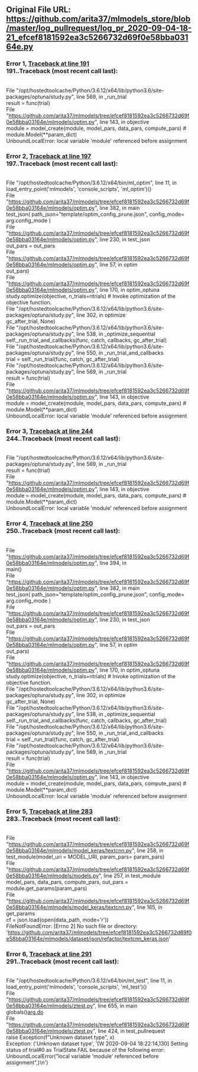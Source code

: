 ## Original File URL: https://github.com/arita37/mlmodels_store/blob/master/log_pullrequest/log_pr_2020-09-04-18-21_efcef8181592ea3c5266732d69f0e58bba03164e.py


### Error 1, [Traceback at line 191](https://github.com/arita37/mlmodels_store/blob/master/log_pullrequest/log_pr_2020-09-04-18-21_efcef8181592ea3c5266732d69f0e58bba03164e.py#L191)<br />191..Traceback (most recent call last):
<br />  File "/opt/hostedtoolcache/Python/3.6.12/x64/lib/python3.6/site-packages/optuna/study.py", line 569, in _run_trial
<br />    result = func(trial)
<br />  File "https://github.com/arita37/mlmodels/tree/efcef8181592ea3c5266732d69f0e58bba03164e/mlmodels/optim.py", line 143, in objective
<br />    module = model_create(module, model_pars, data_pars, compute_pars)  # module.Model(**param_dict)
<br />UnboundLocalError: local variable 'module' referenced before assignment



### Error 2, [Traceback at line 197](https://github.com/arita37/mlmodels_store/blob/master/log_pullrequest/log_pr_2020-09-04-18-21_efcef8181592ea3c5266732d69f0e58bba03164e.py#L197)<br />197..Traceback (most recent call last):
<br />  File "/opt/hostedtoolcache/Python/3.6.12/x64/bin/ml_optim", line 11, in <module>
<br />    load_entry_point('mlmodels', 'console_scripts', 'ml_optim')()
<br />  File "https://github.com/arita37/mlmodels/tree/efcef8181592ea3c5266732d69f0e58bba03164e/mlmodels/optim.py", line 382, in main
<br />    test_json( path_json="template/optim_config_prune.json", config_mode= arg.config_mode )
<br />  File "https://github.com/arita37/mlmodels/tree/efcef8181592ea3c5266732d69f0e58bba03164e/mlmodels/optim.py", line 230, in test_json
<br />    out_pars        = out_pars
<br />  File "https://github.com/arita37/mlmodels/tree/efcef8181592ea3c5266732d69f0e58bba03164e/mlmodels/optim.py", line 57, in optim
<br />    out_pars)
<br />  File "https://github.com/arita37/mlmodels/tree/efcef8181592ea3c5266732d69f0e58bba03164e/mlmodels/optim.py", line 170, in optim_optuna
<br />    study.optimize(objective, n_trials=ntrials)  # Invoke optimization of the objective function.
<br />  File "/opt/hostedtoolcache/Python/3.6.12/x64/lib/python3.6/site-packages/optuna/study.py", line 302, in optimize
<br />    gc_after_trial, None)
<br />  File "/opt/hostedtoolcache/Python/3.6.12/x64/lib/python3.6/site-packages/optuna/study.py", line 538, in _optimize_sequential
<br />    self._run_trial_and_callbacks(func, catch, callbacks, gc_after_trial)
<br />  File "/opt/hostedtoolcache/Python/3.6.12/x64/lib/python3.6/site-packages/optuna/study.py", line 550, in _run_trial_and_callbacks
<br />    trial = self._run_trial(func, catch, gc_after_trial)
<br />  File "/opt/hostedtoolcache/Python/3.6.12/x64/lib/python3.6/site-packages/optuna/study.py", line 569, in _run_trial
<br />    result = func(trial)
<br />  File "https://github.com/arita37/mlmodels/tree/efcef8181592ea3c5266732d69f0e58bba03164e/mlmodels/optim.py", line 143, in objective
<br />    module = model_create(module, model_pars, data_pars, compute_pars)  # module.Model(**param_dict)
<br />UnboundLocalError: local variable 'module' referenced before assignment



### Error 3, [Traceback at line 244](https://github.com/arita37/mlmodels_store/blob/master/log_pullrequest/log_pr_2020-09-04-18-21_efcef8181592ea3c5266732d69f0e58bba03164e.py#L244)<br />244..Traceback (most recent call last):
<br />  File "/opt/hostedtoolcache/Python/3.6.12/x64/lib/python3.6/site-packages/optuna/study.py", line 569, in _run_trial
<br />    result = func(trial)
<br />  File "https://github.com/arita37/mlmodels/tree/efcef8181592ea3c5266732d69f0e58bba03164e/mlmodels/optim.py", line 143, in objective
<br />    module = model_create(module, model_pars, data_pars, compute_pars)  # module.Model(**param_dict)
<br />UnboundLocalError: local variable 'module' referenced before assignment



### Error 4, [Traceback at line 250](https://github.com/arita37/mlmodels_store/blob/master/log_pullrequest/log_pr_2020-09-04-18-21_efcef8181592ea3c5266732d69f0e58bba03164e.py#L250)<br />250..Traceback (most recent call last):
<br />  File "https://github.com/arita37/mlmodels/tree/efcef8181592ea3c5266732d69f0e58bba03164e/mlmodels/optim.py", line 394, in <module>
<br />    main()
<br />  File "https://github.com/arita37/mlmodels/tree/efcef8181592ea3c5266732d69f0e58bba03164e/mlmodels/optim.py", line 382, in main
<br />    test_json( path_json="template/optim_config_prune.json", config_mode= arg.config_mode )
<br />  File "https://github.com/arita37/mlmodels/tree/efcef8181592ea3c5266732d69f0e58bba03164e/mlmodels/optim.py", line 230, in test_json
<br />    out_pars        = out_pars
<br />  File "https://github.com/arita37/mlmodels/tree/efcef8181592ea3c5266732d69f0e58bba03164e/mlmodels/optim.py", line 57, in optim
<br />    out_pars)
<br />  File "https://github.com/arita37/mlmodels/tree/efcef8181592ea3c5266732d69f0e58bba03164e/mlmodels/optim.py", line 170, in optim_optuna
<br />    study.optimize(objective, n_trials=ntrials)  # Invoke optimization of the objective function.
<br />  File "/opt/hostedtoolcache/Python/3.6.12/x64/lib/python3.6/site-packages/optuna/study.py", line 302, in optimize
<br />    gc_after_trial, None)
<br />  File "/opt/hostedtoolcache/Python/3.6.12/x64/lib/python3.6/site-packages/optuna/study.py", line 538, in _optimize_sequential
<br />    self._run_trial_and_callbacks(func, catch, callbacks, gc_after_trial)
<br />  File "/opt/hostedtoolcache/Python/3.6.12/x64/lib/python3.6/site-packages/optuna/study.py", line 550, in _run_trial_and_callbacks
<br />    trial = self._run_trial(func, catch, gc_after_trial)
<br />  File "/opt/hostedtoolcache/Python/3.6.12/x64/lib/python3.6/site-packages/optuna/study.py", line 569, in _run_trial
<br />    result = func(trial)
<br />  File "https://github.com/arita37/mlmodels/tree/efcef8181592ea3c5266732d69f0e58bba03164e/mlmodels/optim.py", line 143, in objective
<br />    module = model_create(module, model_pars, data_pars, compute_pars)  # module.Model(**param_dict)
<br />UnboundLocalError: local variable 'module' referenced before assignment



### Error 5, [Traceback at line 283](https://github.com/arita37/mlmodels_store/blob/master/log_pullrequest/log_pr_2020-09-04-18-21_efcef8181592ea3c5266732d69f0e58bba03164e.py#L283)<br />283..Traceback (most recent call last):
<br />  File "https://github.com/arita37/mlmodels/tree/efcef8181592ea3c5266732d69f0e58bba03164e/mlmodels/model_keras/textcnn.py", line 258, in <module>
<br />    test_module(model_uri = MODEL_URI, param_pars= param_pars)
<br />  File "https://github.com/arita37/mlmodels/tree/efcef8181592ea3c5266732d69f0e58bba03164e/mlmodels/models.py", line 257, in test_module
<br />    model_pars, data_pars, compute_pars, out_pars = module.get_params(param_pars)
<br />  File "https://github.com/arita37/mlmodels/tree/efcef8181592ea3c5266732d69f0e58bba03164e/mlmodels/model_keras/textcnn.py", line 165, in get_params
<br />    cf = json.load(open(data_path, mode='r'))
<br />FileNotFoundError: [Errno 2] No such file or directory: 'https://github.com/arita37/mlmodels/tree/efcef8181592ea3c5266732d69f0e58bba03164e/mlmodels/dataset/json/refactor/textcnn_keras.json'



### Error 6, [Traceback at line 291](https://github.com/arita37/mlmodels_store/blob/master/log_pullrequest/log_pr_2020-09-04-18-21_efcef8181592ea3c5266732d69f0e58bba03164e.py#L291)<br />291..Traceback (most recent call last):
<br />  File "/opt/hostedtoolcache/Python/3.6.12/x64/bin/ml_test", line 11, in <module>
<br />    load_entry_point('mlmodels', 'console_scripts', 'ml_test')()
<br />  File "https://github.com/arita37/mlmodels/tree/efcef8181592ea3c5266732d69f0e58bba03164e/mlmodels/ztest.py", line 655, in main
<br />    globals()[arg.do](arg)
<br />  File "https://github.com/arita37/mlmodels/tree/efcef8181592ea3c5266732d69f0e58bba03164e/mlmodels/ztest.py", line 424, in test_pullrequest
<br />    raise Exception(f"Unknown dataset type", x)
<br />Exception: ('Unknown dataset type', '[W 2020-09-04 18:22:14,130] Setting status of trial#0 as TrialState.FAIL because of the following error: UnboundLocalError("local variable \'module\' referenced before assignment",)\n')
